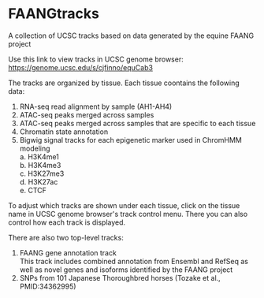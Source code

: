 # FAANGtracks
A collection of UCSC tracks based on data generated by the equine FAANG project

Use this link to view tracks in UCSC genome browser:  
https://genome.ucsc.edu/s/cjfinno/equCab3

The tracks are organized by tissue. Each tissue coontains the following data:

1. RNA-seq read alignment by sample (AH1-AH4)
2. ATAC-seq peaks merged across samples
3. ATAC-seq peaks merged across samples that are specific to each tissue
4. Chromatin state annotation
5. Bigwig signal tracks for each epigenetic marker used in ChromHMM modeling  
  a. H3K4me1  
  b. H3K4me3  
  c. H3K27me3  
  d. H3K27ac  
  e. CTCF  

To adjust which tracks are shown under each tissue, click on the tissue name in UCSC genome browser's track control menu. There you can also control how each track is displayed.

There are also two top-level tracks:

1. FAANG gene annotation track  
   This track includes combined annotation from Ensembl and RefSeq as well as novel genes and isoforms identified by the FAANG project
3. SNPs from 101 Japanese Thoroughbred horses (Tozake et al., PMID:34362995)

